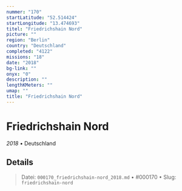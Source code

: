 ```yaml
---
nummer: "170"
startLatitude: "52.514424"
startLongitude: "13.474693"
titel: "Friedrichshain Nord"
picture: ""
region: "Berlin"
country: "Deutschland"
completed: "4122"
missions: "18"
date: "2018"
bg-link: ""
onyx: "0"
description: ""
lengthKMeters: ""
umap: ""
title: "Friedrichshain Nord"
---
```

# Friedrichshain Nord

*2018* • Deutschland



## Details








> Datei: `000170_friedrichshain-nord_2018.md` • #000170 • Slug: `friedrichshain-nord`
